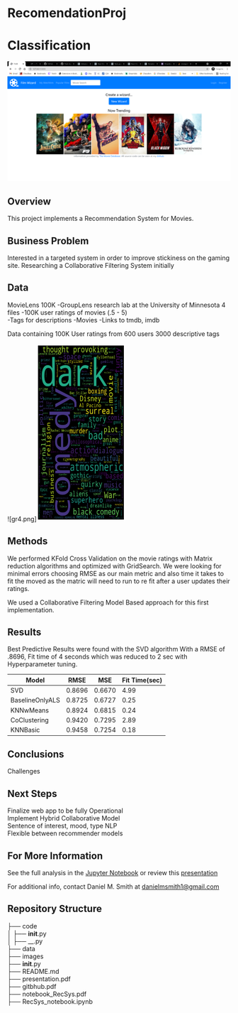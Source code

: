 # RecomendationProj

# Classification
![4_FilmWizard.png](./images/4_FilmWizard.png?raw=true)

## Overview

This project implements a Recommendation System for Movies.

## Business Problem

Interested in a targeted system in order to improve stickiness on the gaming site.  Researching a Collaborative Filtering System initially

## Data

MovieLens 100K -GroupLens research lab at the University of Minnesota
4 files
-100K user ratings of movies (.5 - 5)                                                            
-Tags for descriptions
-Movies
-Links to tmdb, imdb


Data containing 100K User ratings from 600 users 3000 descriptive tags

![gr4.png]<img src="./images/gr4.png " width="200" height="400" />


## Methods

We performed KFold Cross Validation on the movie ratings with Matrix reduction algorithms and optimized with GridSearch.
We were looking for minimal errors choosing RMSE as our main metric and also time it takes to fit the moved as the matric will need to run to re fit after a user updates their ratings.

We used a Collaborative Filtering Model Based approach for this first implementation.


## Results

Best Predictive Results were found with the SVD algorithm
With a RMSE of .8696, Fit time of 4 seconds which was reduced to 2 sec with Hyperparameter tuning.

<table>
<thead>
  <tr>
    <th>Model</th>
    <th>RMSE</th>
    <th>MSE</th>
    <th>Fit Time(sec)</th>
  </tr>
</thead>
<tbody>
  <tr>
    <td>SVD</td>
    <td>0.8696 </td>
    <td>0.6670 </td>
    <td>4.99   </td>
  </tr>
  <tr>
    <td>BaselineOnlyALS</td>
    <td>0.8725 </td>
    <td>0.6727 </td>
    <td>0.25</td>
  </tr>
  <tr>
    <td>KNNwMeans</td>
    <td>0.8924</td>
    <td>0.6815 </td>
    <td>0.24</td>
  </tr>
  <tr>
    <td>CoClustering</td>
    <td>0.9420</td>
    <td>0.7295</td>
    <td>2.89</td>
  </tr>
  <tr>
    <td>KNNBasic</td>
    <td>0.9458</td>
    <td>0.7254 </td>
    <td>0.18</td>
  </tr>
</tbody>
</table>

## Conclusions



Challenges<br>


## Next Steps
Finalize web app to be fully Operational<br>
Implement Hybrid Collaborative Model <br>
		Sentence of interest, mood, type NLP<br>
		Flexible between recommender models<br>


## For More Information

See the full analysis in the [Jupyter Notebook](https://github.com/SunTzuLombardi/RecommendationProj/blob/main/code/RecSys_notebook.ipynb) or review this [presentation](https://github.com/SunTzuLombardi/RecommendationProj/blob/main/presentation.pdf)

For additional info, contact Daniel M. Smith at danielmsmith1@gmail.com

## Repository Structure

├── code<br>
│   ├── __init__.py<br>
│   ├── __.py<br>
├── data<br>
├── images<br>
├── __init__.py<br>
├── README.md<br>
├── presentation.pdf<br>
├── gitbhub.pdf<br>
├── notebook_RecSys.pdf<br>
├── RecSys_notebook.ipynb<br>





